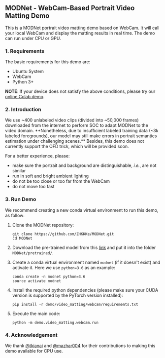 ## MODNet - WebCam-Based Portrait Video Matting Demo
This is a MODNet portrait video matting demo based on WebCam. It will call your local WebCam and display the matting results in real time. The demo can run under CPU or GPU.

### 1. Requirements
The basic requirements for this demo are:
- Ubuntu System
- WebCam
- Python 3+

**NOTE**: If your device does not satisfy the above conditions, please try our [online Colab demo](https://colab.research.google.com/drive/1Pt3KDSc2q7WxFvekCnCLD8P0gBEbxm6J?usp=sharing).


### 2. Introduction
We use ~400 unlabeled video clips (divided into ~50,000 frames) downloaded from the internet to perform SOC to adapt MODNet to the video domain. **Nonetheless, due to insufficient labeled training data (~3k labeled foregrounds), our model may still make errors in portrait semantics estimation under challenging scenes.** Besides, this demo does not currently support the OFD trick, which will be provided soon.

For a better experience, please:

*   make sure the portrait and background are distinguishable, <i>i.e.</i>, are not similar
*   run in soft and bright ambient lighting
*   do not be too close or too far from the WebCam
*   do not move too fast

### 3. Run Demo
We recommend creating a new conda virtual environment to run this demo, as follow:

1. Clone the MODNet repository:
    ```
    git clone https://github.com/ZHKKKe/MODNet.git
    cd MODNet
    ```

2. Download the pre-trained model from this [link](https://drive.google.com/file/d/1Nf1ZxeJZJL8Qx9KadcYYyEmmlKhTADxX/view?usp=sharing) and put it into the folder `MODNet/pretrained/`.


3. Create a conda virtual environment named `modnet` (if it doesn't exist) and activate it. Here we use `python=3.6` as an example:
     ```
    conda create -n modnet python=3.6
    source activate modnet
    ```

4. Install the required python dependencies (please make sure your CUDA version is supported by the PyTorch version installed):
    ```
    pip install -r demo/video_matting/webcam/requirements.txt
    ```

5. Execute the main code:
    ```
    python -m demo.video_matting.webcam.run
    ```

### 4. Acknowledgement
We thank [@tkianai](https://github.com/tkianai) and [@mazhar004](https://github.com/mazhar004) for their contributions to making this demo available for CPU use.

